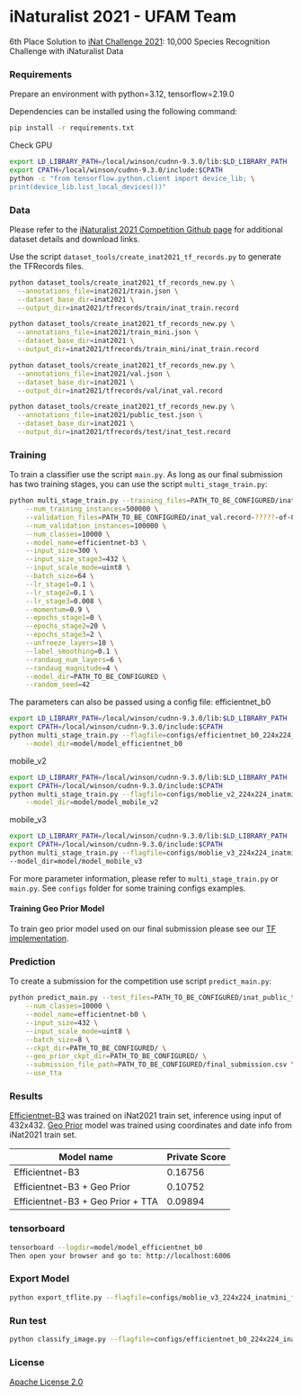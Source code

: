 # iNaturalist 2021 - UFAM Team

6th Place Solution to [iNat Challenge 2021](https://www.kaggle.com/c/inaturalist-2021/): 10,000 Species Recognition Challenge with iNaturalist Data

### Requirements

Prepare an environment with python=3.12, tensorflow=2.19.0

Dependencies can be installed using the following command:
```bash
pip install -r requirements.txt
```
Check GPU
```bash
export LD_LIBRARY_PATH=/local/winson/cudnn-9.3.0/lib:$LD_LIBRARY_PATH
export CPATH=/local/winson/cudnn-9.3.0/include:$CPATH
python -c "from tensorflow.python.client import device_lib; \
print(device_lib.list_local_devices())"
```

### Data

Please refer to the [iNaturalist 2021 Competition Github page](https://github.com/visipedia/inat_comp/tree/master/2021) for additional dataset details and download links.

Use the script `dataset_tools/create_inat2021_tf_records.py` to generate the TFRecords files.
```bash
python dataset_tools/create_inat2021_tf_records_new.py \
  --annotations_file=inat2021/train.json \
  --dataset_base_dir=inat2021 \
  --output_dir=inat2021/tfrecords/train/inat_train.record
```
```bash
python dataset_tools/create_inat2021_tf_records_new.py \
  --annotations_file=inat2021/train_mini.json \
  --dataset_base_dir=inat2021 \
  --output_dir=inat2021/tfrecords/train_mini/inat_train.record
```
```bash
python dataset_tools/create_inat2021_tf_records_new.py \
  --annotations_file=inat2021/val.json \
  --dataset_base_dir=inat2021 \
  --output_dir=inat2021/tfrecords/val/inat_val.record
```
```bash
python dataset_tools/create_inat2021_tf_records_new.py \
  --annotations_file=inat2021/public_test.json \
  --dataset_base_dir=inat2021 \
  --output_dir=inat2021/tfrecords/test/inat_test.record
```

### Training

To train a classifier use the script `main.py`. As long as our final submission has two training stages, you can use the script `multi_stage_train.py`:
```bash
python multi_stage_train.py --training_files=PATH_TO_BE_CONFIGURED/inat_train.record-?????-of-00417 \
    --num_training_instances=500000 \
    --validation_files=PATH_TO_BE_CONFIGURED/inat_val.record-?????-of-00084 \
    --num_validation_instances=100000 \
    --num_classes=10000 \
    --model_name=efficientnet-b3 \
    --input_size=300 \
    --input_size_stage3=432 \
    --input_scale_mode=uint8 \
    --batch_size=64 \
    --lr_stage1=0.1 \
    --lr_stage2=0.1 \
    --lr_stage3=0.008 \
    --momentum=0.9 \
    --epochs_stage1=0 \
    --epochs_stage2=20 \
    --epochs_stage3=2 \
    --unfreeze_layers=18 \
    --label_smoothing=0.1 \
    --randaug_num_layers=6 \
    --randaug_magnitude=4 \
    --model_dir=PATH_TO_BE_CONFIGURED \
    --random_seed=42
```

The parameters can also be passed using a config file:
efficientnet_b0
```bash
export LD_LIBRARY_PATH=/local/winson/cudnn-9.3.0/lib:$LD_LIBRARY_PATH
export CPATH=/local/winson/cudnn-9.3.0/include:$CPATH
python multi_stage_train.py --flagfile=configs/efficientnet_b0_224x224_inatmini_full_mltstg.config \
    --model_dir=model/model_efficientnet_b0
```
mobile_v2
```bash
export LD_LIBRARY_PATH=/local/winson/cudnn-9.3.0/lib:$LD_LIBRARY_PATH
export CPATH=/local/winson/cudnn-9.3.0/include:$CPATH
python multi_stage_train.py --flagfile=configs/moblie_v2_224x224_inatmini_full_mltstg.config \
    --model_dir=model/model_mobile_v2
```
mobile_v3
```bash
export LD_LIBRARY_PATH=/local/winson/cudnn-9.3.0/lib:$LD_LIBRARY_PATH
export CPATH=/local/winson/cudnn-9.3.0/include:$CPATH
python multi_stage_train.py --flagfile=configs/moblie_v3_224x224_inatmini_full_mltstg.config \
--model_dir=model/model_mobile_v3

```
For more parameter information, please refer to `multi_stage_train.py` or `main.py`. See `configs` folder for some training configs examples.

#### Training Geo Prior Model

To train geo prior model used on our final submission please see our [TF implementation](https://github.com/alcunha/geo_prior_tf/).

### Prediction

To create a submission for the competition use script `predict_main.py`:
```bash
python predict_main.py --test_files=PATH_TO_BE_CONFIGURED/inat_public_test.record-?????-of-00417 \
    --num_classes=10000 \
    --model_name=efficientnet-b0 \
    --input_size=432 \
    --input_scale_mode=uint8 \
    --batch_size=8 \
    --ckpt_dir=PATH_TO_BE_CONFIGURED/ \
    --geo_prior_ckpt_dir=PATH_TO_BE_CONFIGURED/ \
    --submission_file_path=PATH_TO_BE_CONFIGURED/final_submission.csv \
    --use_tta
```

### Results

[Efficientnet-B3](https://drive.google.com/file/d/1SDx5P-ovb1NQPyPu4ubgsOhttUEdzs4A/view?usp=sharing) was trained on iNat2021 train set, inference using input of 432x432.
[Geo Prior](https://drive.google.com/file/d/1xzYaouGOZQrbibHbTMUs4d8PZZYDnZXT/view?usp=sharing) model was trained using coordinates and date info from iNat2021 train set.

| Model name                        | Private Score |
|-----------------------------------|---------------|
| Efficientnet-B3                   | 0.16756       |
| Efficientnet-B3 + Geo Prior       | 0.10752       |
| Efficientnet-B3 + Geo Prior + TTA | 0.09894       |

### tensorboard
```bash
tensorboard --logdir=model/model_efficientnet_b0
Then open your browser and go to: http://localhost:6006

```
### Export Model
```bash
python export_tflite.py --flagfile=configs/moblie_v3_224x224_inatmini_full_export.config
```

### Run test
```bash
python classify_image.py --flagfile=configs/efficientnet_b0_224x224_inatmini_full_test.config
```

### License

[Apache License 2.0](LICENSE)